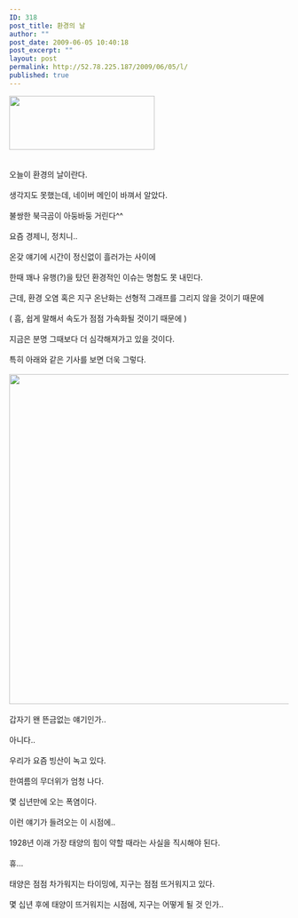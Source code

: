 ```yaml
---
ID: 318
post_title: 환경의 날
author: ""
post_date: 2009-06-05 10:40:18
post_excerpt: ""
layout: post
permalink: http://52.78.225.187/2009/06/05/l/
published: true
---
```

<P><img src="http://52.78.225.187/wp-content/uploads/1/3880439943.png" width="262" height="97" />&nbsp;<BR></P><BR>오늘이 환경의 날이란다.<BR><BR>생각지도 못했는데, 네이버 메인이 바껴서 알았다.<BR><BR>불쌍한 북극곰이 아둥바둥 거린다^^<BR><BR>요즘 경제니, 정치니..<BR><BR>온갖 얘기에 시간이 정신없이 흘러가는 사이에<BR><BR>한때 꽤나 유행(?)을 탔던 환경적인 이슈는 명함도 못 내민다.<BR><BR>근데, 환경 오염 혹은 지구 온난화는 선형적 그래프를 그리지 않을 것이기 때문에<BR><BR>( 흠, 쉽게 말해서 속도가 점점 가속화될 것이기 때문에 )<BR><BR>지금은 분명 그때보다 더 심각해져가고 있을 것이다.<BR><BR>특히 아래와 같은 기사를 보면 더욱 그렇다.<BR><BR><img src="http://52.78.225.187/wp-content/uploads/1/8514927152.png" width="550" height="594" /><BR><BR>갑자기 왠 뜬금없는 얘기인가..<BR><BR>아니다..<BR><BR>우리가 요즘 빙산이 녹고 있다.<BR><BR>한여름의 무더위가 엄청 나다.<BR><BR>몇 십년만에 오는 폭염이다.<BR><BR>이런 얘기가 들려오는 이 시점에..<BR><BR>1928년 이래 가장 태양의 힘이 약할 때라는 사실을 직시해야 된다.<BR><BR>휴...<BR><BR>태양은 점점 차가워지는 타이밍에, 지구는 점점 뜨거워지고 있다.<BR><BR>몇 십년 후에 태양이 뜨거워지는 시점에, 지구는 어떻게 될 것 인가..